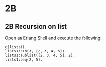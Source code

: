 # 2B

## 2B Recursion on list

Open an Erlang Shell and execute the following:

```shell
c(lists1).
lists1:nth(3, [2, 3, 4, 5]).
lists1:sublist([2, 3, 4, 5], 2).
lists1:seq(2, 5).
```
